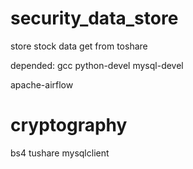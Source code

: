 # security_data_store
store stock data get from toshare

depended:
gcc
python-devel
mysql-devel

apache-airflow
# cryptography
bs4
tushare
mysqlclient


